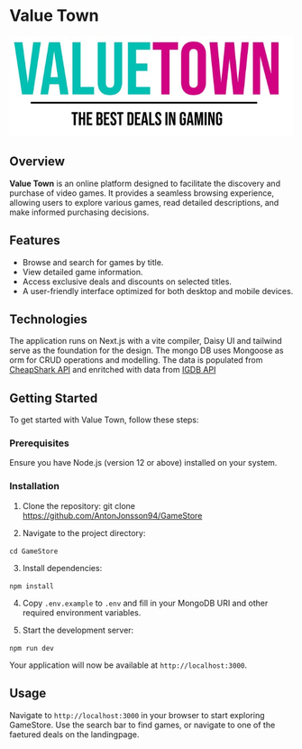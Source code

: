 # Value Town

![GameStore Logo](public/img/logo.jpg)

## Overview

**Value Town** is an online platform designed to facilitate the discovery and purchase of video games. It provides a seamless browsing experience, allowing users to explore various games, read detailed descriptions, and make informed purchasing decisions.

## Features

- Browse and search for games by title.
- View detailed game information.
- Access exclusive deals and discounts on selected titles.
- A user-friendly interface optimized for both desktop and mobile devices.

## Technologies

The application runs on Next.js with a vite compiler, Daisy UI and tailwind serve as the foundation for the design. The mongo DB uses Mongoose as orm for CRUD operations and modelling. The data is populated from [CheapShark API](https://apidocs.cheapshark.com) and enritched with data from [IGDB API](https://www.igdb.com/api)

## Getting Started

To get started with Value Town, follow these steps:

### Prerequisites

Ensure you have Node.js (version 12 or above) installed on your system.

### Installation

1. Clone the repository:
   git clone https://github.com/AntonJonsson94/GameStore

2. Navigate to the project directory:

`cd GameStore`

3. Install dependencies:

`npm install`

4. Copy `.env.example` to `.env` and fill in your MongoDB URI and other required environment variables.

5. Start the development server:

`npm run dev`

Your application will now be available at `http://localhost:3000`.

## Usage

Navigate to `http://localhost:3000` in your browser to start exploring GameStore. Use the search bar to find games, or navigate to one of the faetured deals on the landingpage.
